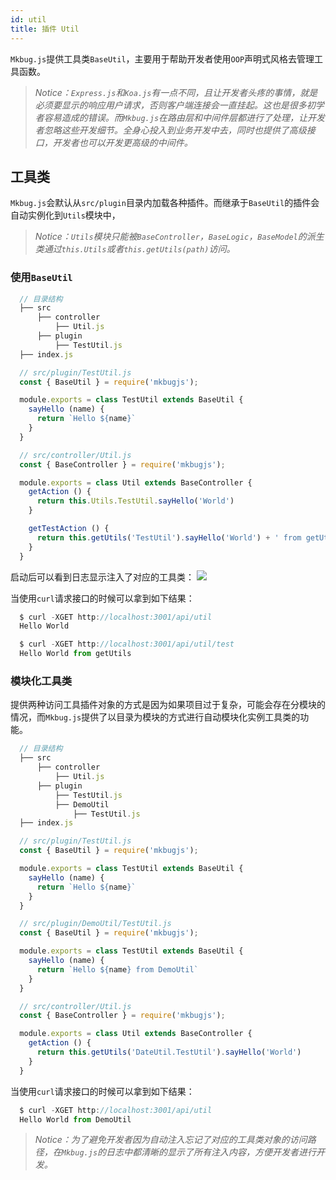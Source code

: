 ```yaml
---
id: util
title: 插件 Util
---
```

`Mkbug.js`提供工具类`BaseUtil`，主要用于帮助开发者使用`OOP`声明式风格去管理工具函数。

> *Notice：`Express.js`和`Koa.js`有一点不同，且让开发者头疼的事情，就是必须要显示的响应用户请求，否则客户端连接会一直挂起。这也是很多初学者容易造成的错误。而`Mkbug.js`在路由层和中间件层都进行了处理，让开发者忽略这些开发细节。全身心投入到业务开发中去，同时也提供了高级接口，开发者也可以开发更高级的中间件。*

## 工具类
`Mkbug.js`会默认从`src/plugin`目录内加载各种插件。而继承于`BaseUtil`的插件会自动实例化到`Utils`模块中，

> *Notice：`Utils`模块只能被`BaseController`，`BaseLogic`，`BaseModel`的派生类通过`this.Utils`或者`this.getUtils(path)`访问。*

### 使用`BaseUtil`
```js
  // 目录结构
  ├── src 
      ├── controller 
          ├── Util.js
      ├── plugin
          ├── TestUtil.js
  ├── index.js 

  // src/plugin/TestUtil.js
  const { BaseUtil } = require('mkbugjs');

  module.exports = class TestUtil extends BaseUtil {
    sayHello (name) {
      return `Hello ${name}`
    }
  }

  // src/controller/Util.js
  const { BaseController } = require('mkbugjs');

  module.exports = class Util extends BaseController {
    getAction () {
      return this.Utils.TestUtil.sayHello('World')
    }

    getTestAction () {
      return this.getUtils('TestUtil').sayHello('World') + ' from getUtils'
    }
  }
```
启动后可以看到日志显示注入了对应的工具类：
![](/img/util1.png)

当使用`curl`请求接口的时候可以拿到如下结果：
```js
  $ curl -XGET http://localhost:3001/api/util
  Hello World

  $ curl -XGET http://localhost:3001/api/util/test
  Hello World from getUtils
```
### 模块化工具类
提供两种访问工具插件对象的方式是因为如果项目过于复杂，可能会存在分模块的情况，而`Mkbug.js`提供了以目录为模块的方式进行自动模块化实例工具类的功能。
```js
  // 目录结构
  ├── src 
      ├── controller 
          ├── Util.js
      ├── plugin
          ├── TestUtil.js
          ├── DemoUtil
              ├── TestUtil.js
  ├── index.js 

  // src/plugin/TestUtil.js
  const { BaseUtil } = require('mkbugjs');

  module.exports = class TestUtil extends BaseUtil {
    sayHello (name) {
      return `Hello ${name}`
    }
  }

  // src/plugin/DemoUtil/TestUtil.js
  const { BaseUtil } = require('mkbugjs');

  module.exports = class TestUtil extends BaseUtil {
    sayHello (name) {
      return `Hello ${name} from DemoUtil`
    }
  }

  // src/controller/Util.js
  const { BaseController } = require('mkbugjs');

  module.exports = class Util extends BaseController {
    getAction () {
      return this.getUtils('DateUtil.TestUtil').sayHello('World')
    }
  }
```
当使用`curl`请求接口的时候可以拿到如下结果：
```js
  $ curl -XGET http://localhost:3001/api/util
  Hello World from DemoUtil
```

> *Notice：为了避免开发者因为自动注入忘记了对应的工具类对象的访问路径，在`Mkbug.js`的日志中都清晰的显示了所有注入内容，方便开发者进行开发。*
